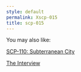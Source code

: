 ```yaml
---
style: default
permalink: Xscp-015
title: scp-015
---
```

You may also like:

[SCP-110: Subterranean City](http://scp-wiki.net/scp-110)

[The Interview](http://scp-wiki.net/the-interview)
